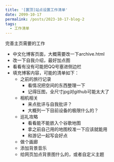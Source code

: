 ```yaml
---
title: '[置顶]站点设置工作清单'
date: 2099-10-17
permalink: /posts/2023-10-17-blog-2
tags:
  - 工作清单
---
```

完善主页需要的工作

* 中文化博客页面，大概需要改一下archive.html
* 改一下自我介绍，最好加点图
* 看看有没有可能把QQ号塞进侧边栏
* 填充博客内容，可能的清单如下：
  * 之前的旅行记录
    * 看情况把空间的东西整理一下
    * 记得压图，全尺寸jpg对github可能太大了
  * 相机相关
    * 来点批评与自我批评？
    * 大概列一下目前设备的极限什么的？
  * 巡礼攻略
    * 看看能不能嵌入个谷歌地图
    * 拿之前自己用的地图校准一下应该就能用
    * 和游记一起写会好点
  * 做个画廊
  * 添加背景音乐
  * 给网页加点背景图什么的，或者自定义主题
